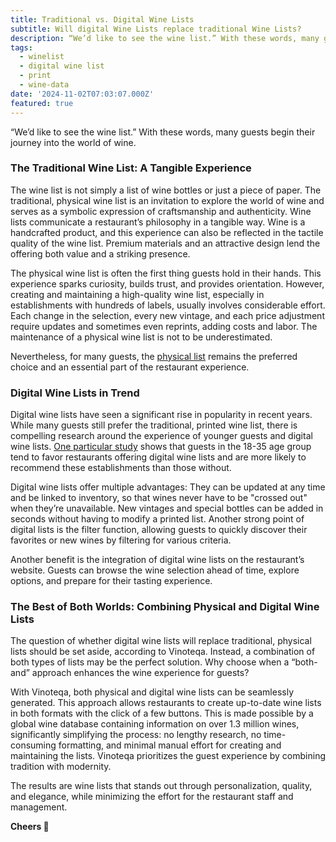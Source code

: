 ```yaml
---
title: Traditional vs. Digital Wine Lists
subtitle: Will digital Wine Lists replace traditional Wine Lists?
description: “We’d like to see the wine list.” With these words, many guests begin their journey into the world of wine.
tags:
  - winelist
  - digital wine list
  - print
  - wine-data
date: '2024-11-02T07:03:07.000Z'
featured: true
---
```


“We’d like to see the wine list.” With these words, many guests begin their journey into the world of wine.

### The Traditional Wine List: A Tangible Experience

The wine list is not simply a list of wine bottles or just a piece of paper. The traditional, physical wine list is an invitation to explore the world of wine and serves as a symbolic expression of craftsmanship and authenticity. Wine lists communicate a restaurant’s philosophy in a tangible way. Wine is a handcrafted product, and this experience can also be reflected in the tactile quality of the wine list. Premium materials and an attractive design lend the offering both value and a striking presence.

The physical wine list is often the first thing guests hold in their hands. This experience sparks curiosity, builds trust, and provides orientation. However, creating and maintaining a high-quality wine list, especially in establishments with hundreds of labels, usually involves considerable effort. Each change in the selection, every new vintage, and each price adjustment require updates and sometimes even reprints, adding costs and labor. The maintenance of a physical wine list is not to be underestimated.

Nevertheless, for many guests, the [physical list](https://www.vinoteqa.com/en/blog/winelist/winelist-beginner-guide) remains the preferred choice and an essential part of the restaurant experience.

### Digital Wine Lists in Trend

Digital wine lists have seen a significant rise in popularity in recent years. While many guests still prefer the traditional, printed wine list, there is compelling research around the experience of younger guests and digital wine lists. [One particular study](https://www.researchgate.net/publication/374264208_THE_PERCEPTIONS_OF_WINE_CONSUMERS_REGARDING_THE_USE_OF_DIGITAL_WINE_LISTS_IN_DIGITALLY_ORIENTED_RESTAURANTS) shows that guests in the 18-35 age group tend to favor restaurants offering digital wine lists and are more likely to recommend these establishments than those without.

Digital wine lists offer multiple advantages: They can be updated at any time and be linked to inventory, so that wines never have to be "crossed out" when they’re unavailable. New vintages and special bottles can be added in seconds without having to modify a printed list. Another strong point of digital lists is the filter function, allowing guests to quickly discover their favorites or new wines by filtering for various criteria.

Another benefit is the integration of digital wine lists on the restaurant’s website. Guests can browse the wine selection ahead of time, explore options, and prepare for their tasting experience.

### The Best of Both Worlds: Combining Physical and Digital Wine Lists

The question of whether digital wine lists will replace traditional, physical lists should be set aside, according to Vinoteqa. Instead, a combination of both types of lists may be the perfect solution. Why choose when a “both-and” approach enhances the wine experience for guests?

With Vinoteqa, both physical and digital wine lists can be seamlessly generated. This approach allows restaurants to create up-to-date wine lists in both formats with the click of a few buttons. This is made possible by a global wine database containing information on over 1.3 million wines, significantly simplifying the process: no lengthy research, no time-consuming formatting, and minimal manual effort for creating and maintaining the lists. Vinoteqa prioritizes the guest experience by combining tradition with modernity.

The results are wine lists that stands out through personalization, quality, and elegance, while minimizing the effort for the restaurant staff and management.

**Cheers 🍷**
